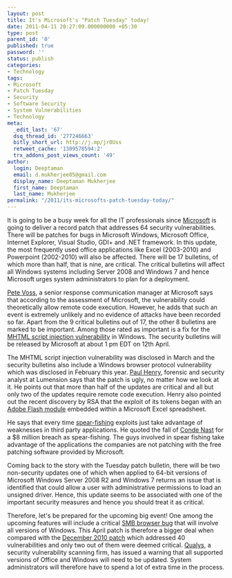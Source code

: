 ```yaml
---
layout: post
title: It's Microsoft's "Patch Tuesday" today!
date: 2011-04-11 20:27:09.000000000 +05:30
type: post
parent_id: '0'
published: true
password: ''
status: publish
categories:
- Technology
tags:
- Microsoft
- Patch Tuesday
- Security
- Software Security
- System Vulnerabilities
- Technology
meta:
  _edit_last: '67'
  dsq_thread_id: '277246663'
  bitly_short_url: http://j.mp/jr0Uss
  retweet_cache: '1309578594:2'
  trx_addons_post_views_count: '49'
author:
  login: Deeptaman
  email: d.mukherjee05@gmail.com
  display_name: Deeptaman Mukherjee
  first_name: Deeptaman
  last_name: Mukherjee
permalink: "/2011/its-microsofts-patch-tuesday-today/"
---
```

<p>It is going to be a busy week for all the IT professionals since <a href="http://www.microsoft.com/">Microsoft</a> is going to deliver a record patch that addresses 64 security vulnerabilities. There will be patches for bugs in Microsoft Windows, Microsoft Office, Internet Explorer, Visual Studio, GDI+ and .NET framework. In this update, the most frequently used office applications like Excel (2003-2010) and Powerpoint (2002-2010) will also be affected. There will be 17 bulletins, of which more than half, that is nine, are critical. The critical bulletins will affect all Windows systems including Server 2008 and Windows 7 and hence Microsoft urges system administrators to plan for a deployment.</p>
<p><a href="http://about.me/petevosspr">Pete Voss</a>, a senior response communication manager at Microsoft says that according to the assessment of Microsoft, the vulnerability could theoretically allow remote code execution. However, he adds that such an event is extremely unlikely and no evidence of attacks have been recorded so far. Apart from the 9 critical bulletins out of 17, the other 8 bulletins are marked to be important. Among those rated as important is a fix for the <a href="http://blogs.pcmag.com/securitywatch/2011/01/microsoft_warns_of_windows_scr.php">MHTML script injection vulnerability</a> in Windows. The security bulletins will be released by Microsoft at about 1 pm EDT on 12th April.</p>

<p>The MHTML script injection vulnerability was disclosed in March and the security bulletins also include a Windows browser protocol vulnerability which was disclosed in February this year. <a href="http://blog.lumension.com/?author=17">Paul Henry</a>, forensic and security analyst at Lumension says that the patch is ugly, no matter how we look at it. He points out that more than half of the updates are critical and all but only two of the updates require remote code execution. Henry also pointed out the recent discovery by RSA that the exploit of its tokens began with an <a href="http://help.adobe.com/en_US/flashbuilder/using/WS6f97d7caa66ef6eb1e63e3d11b6c4cffa4-7ff1.html">Adobe Flash module</a> embedded within a Microsoft Excel spreadsheet. </p>
<p>He says that every time <a href="http://www.microsoft.com/hk/protect/yourself/phishing/spear.mspx">spear-fishing</a> exploits just take advantage of weaknesses in third party applications. He quoted the fall of <a href="http://www.condenast.com/">Conde Nast</a> for a $8 million breach as spear-fishing. The guys involved in spear fishing take advantage of the applications the companies are not patching with the free patching software provided by Microsoft. </p>
<p>Coming back to the story with the Tuesday patch bulletin, there will be two non-security updates one of which when applied to 64-bit versions of Microsoft Windows Server 2008 R2 and Windows 7 returns an issue that is identified that could allow a user with administrative permissions to load an unsigned driver. Hence, this update seems to be associated with one of the important security measures and hence you should treat it as critical. </p>
<p>Therefore, let's be prepared for the upcoming big event! One among the upcoming features will include a critical <a href="http://us.generation-nt.com/answer/bug-611303-system-config-printer-smb-browser-not-working-help-201916512.html">SMB browser bug</a> that will involve all versions of Windows. This April patch is therefore a bigger deal when compared with the <a href="http://arstechnica.com/microsoft/news/2010/12/december-2010-patch-tuesday-will-come-with-most-bulletins-ever.ars">December 2010 patch</a> which addressed 40 vulnerabilities and only two out of them were deemed critical. <a href="http://www.qualys.com/">Qualys</a>, a security vulnerability scanning firm, has issued a warning that all supported versions of Office and Windows will need to be updated. System administrators will therefore have to spend a lot of extra time in the process.</p>
